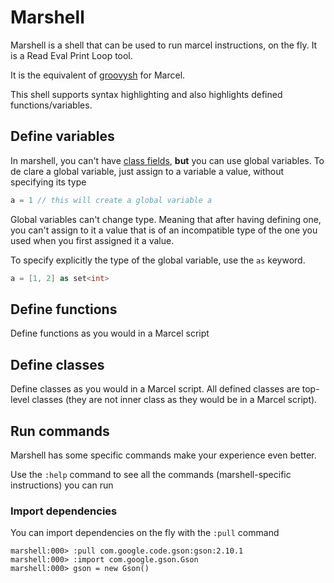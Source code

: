 # Marshell


Marshell is a shell that can be used to run marcel instructions, on the fly. It is
a Read Eval Print Loop tool.


It is the equivalent of [groovysh](https://groovy-lang.org/groovysh.html) for Marcel.

This shell supports syntax highlighting and also highlights defined functions/variables.


## Define variables
In marshell, you can't have [class fields](../language-specification/source-file-structure/script.md#fields), **but** you can use global variables.
To de clare a global variable, just assign to a variable a value, without specifying its type

```groovy
a = 1 // this will create a global variable a
```

Global variables can't change type. Meaning that after having defining one, you can't assign to it
a value that is of an incompatible type of the one you used when you first assigned it a value.

To specify explicitly the type of the global variable, use the `as` keyword.

```groovy
a = [1, 2] as set<int>
```

## Define functions

Define functions as you would in a Marcel script
## Define classes

Define classes as you would in a Marcel script. All defined classes are top-level classes (they
are not inner class as they would be in a Marcel script).

## Run commands

Marshell has some specific commands make your experience even better.


Use the `:help` command to see all the commands (marshell-specific instructions) you can run


### Import dependencies
You can import dependencies on the fly with the `:pull` command

```text
marshell:000> :pull com.google.code.gson:gson:2.10.1
marshell:000> :import com.google.gson.Gson
marshell:000> gson = new Gson()
```